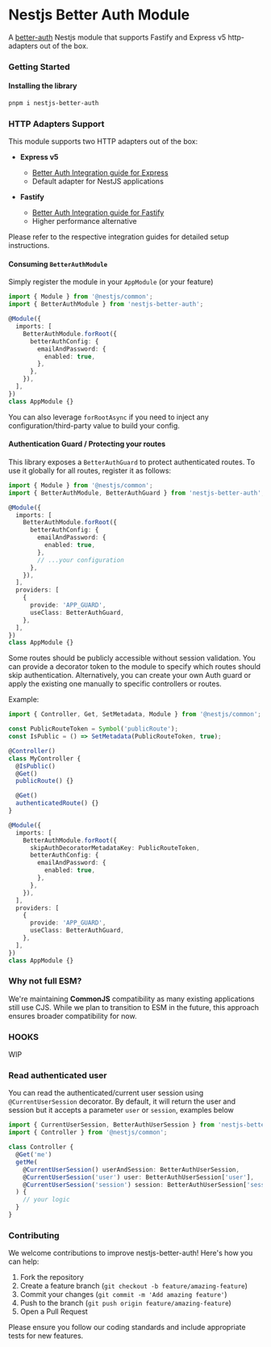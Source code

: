 # Nestjs Better Auth Module

A [better-auth](https://www.better-auth.com/) Nestjs module that supports Fastify and Express v5 http-adapters out of the box.

### Getting Started

#### Installing the library

```sh
pnpm i nestjs-better-auth
```

### HTTP Adapters Support

This module supports two HTTP adapters out of the box:

- **Express v5**

  - [Better Auth Integration guide for Express](https://www.better-auth.com/docs/integrations/express)
  - Default adapter for NestJS applications

- **Fastify**
  - [Better Auth Integration guide for Fastify](https://www.better-auth.com/docs/integrations/fastify)
  - Higher performance alternative

Please refer to the respective integration guides for detailed setup instructions.

#### Consuming `BetterAuthModule`

Simply register the module in your `AppModule` (or your feature)

```typescript
import { Module } from '@nestjs/common';
import { BetterAuthModule } from 'nestjs-better-auth';

@Module({
  imports: [
    BetterAuthModule.forRoot({
      betterAuthConfig: {
        emailAndPassword: {
          enabled: true,
        },
      },
    }),
  ],
})
class AppModule {}
```

You can also leverage `forRootAsync` if you need to inject any configuration/third-party value to build your config.

#### Authentication Guard / Protecting your routes

This library exposes a `BetterAuthGuard` to protect authenticated routes. To use it globally for all routes, register it as follows:

```typescript
import { Module } from '@nestjs/common';
import { BetterAuthModule, BetterAuthGuard } from 'nestjs-better-auth';

@Module({
  imports: [
    BetterAuthModule.forRoot({
      betterAuthConfig: {
        emailAndPassword: {
          enabled: true,
        },
        // ...your configuration
      },
    }),
  ],
  providers: [
    {
      provide: 'APP_GUARD',
      useClass: BetterAuthGuard,
    },
  ],
})
class AppModule {}
```

Some routes should be publicly accessible without session validation. You can provide a decorator token to the module to specify which routes should skip authentication.
Alternatively, you can create your own Auth guard or apply the existing one manually to specific controllers or routes.

Example:

```typescript
import { Controller, Get, SetMetadata, Module } from '@nestjs/common';

const PublicRouteToken = Symbol('publicRoute');
const IsPublic = () => SetMetadata(PublicRouteToken, true);

@Controller()
class MyController {
  @IsPublic()
  @Get()
  publicRoute() {}

  @Get()
  authenticatedRoute() {}
}

@Module({
  imports: [
    BetterAuthModule.forRoot({
      skipAuthDecoratorMetadataKey: PublicRouteToken,
      betterAuthConfig: {
        emailAndPassword: {
          enabled: true,
        },
      },
    }),
  ],
  providers: [
    {
      provide: 'APP_GUARD',
      useClass: BetterAuthGuard,
    },
  ],
})
class AppModule {}
```

### Why not full ESM?

We're maintaining **CommonJS** compatibility as many existing applications still use CJS. While we plan to transition to ESM in the future, this approach ensures broader compatibility for now.

### HOOKS

WIP

### Read authenticated user

You can read the authenticated/current user session using `@CurrentUserSession` decorator.
By default, it will return the user and session but it accepts a parameter `user` or `session`, examples below

```typescript
import { CurrentUserSession, BetterAuthUserSession } from 'nestjs-better-auth';
import { Controller } from '@nestjs/common';

class Controller {
  @Get('me')
  getMe(
    @CurrentUserSession() userAndSession: BetterAuthUserSession,
    @CurrentUserSession('user') user: BetterAuthUserSession['user'],
    @CurrentUserSession('session') session: BetterAuthUserSession['session'],
  ) {
    // your logic
  }
}
```

### Contributing

We welcome contributions to improve nestjs-better-auth! Here's how you can help:

1. Fork the repository
2. Create a feature branch (`git checkout -b feature/amazing-feature`)
3. Commit your changes (`git commit -m 'Add amazing feature'`)
4. Push to the branch (`git push origin feature/amazing-feature`)
5. Open a Pull Request

Please ensure you follow our coding standards and include appropriate tests for new features.
